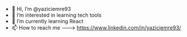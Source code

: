 - 👋 Hi, I’m @yaziciemre93
- 👀 I’m interested in learning tech tools
- 🌱 I’m currently learning React
- 📫 How to reach me ---> https://www.linkedin.com/in/yaziciemre93/


